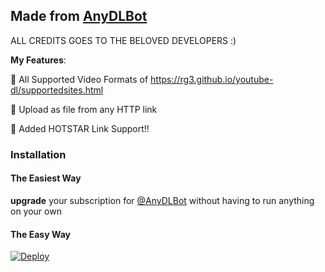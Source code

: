 ## Made from [AnyDLBot](https://telegram.dog/AnyDLBot)

ALL CREDITS GOES TO THE BELOVED DEVELOPERS :)


**My Features**:

🎉 All Supported Video Formats of https://rg3.github.io/youtube-dl/supportedsites.html

🎉 Upload as file from any HTTP link

🎉 Added HOTSTAR Link Support!!

### Installation

#### The Easiest Way

**upgrade** your subscription for [@AnyDLBot](https://telegram.dog/AnyDLBot) without having to run anything on your own

#### The Easy Way

[![Deploy](https://www.herokucdn.com/deploy/button.svg)](https://www.heroku.com/deploy?template=https://github.com/rocky572/URLuploader-With-Hotstar)
